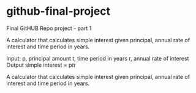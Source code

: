 # github-final-project
Final GitHUB Repo project - part 1

A calculator that calculates simple interest given principal, annual rate of interest and time period in years.

Input:
   p, principal amount
   t, time period in years
   r, annual rate of interest
Output
   simple interest = p*t*r

A calculator that calculates simple interest given principal, annual rate of interest and time period in years.
